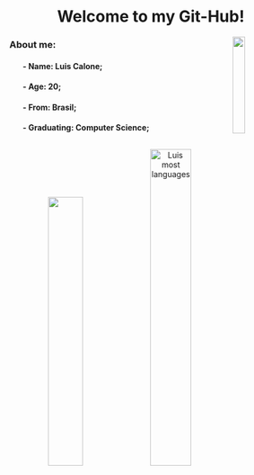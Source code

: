 
<h1 align="center">
    Welcome to my Git-Hub!
</h1>

<img align="right" width=21%
    src="https://media.tenor.com/MYaoHv7vvoUAAAAi/laughing-miles-morales.gif">
<h3 align="left">About me:</h3>
<ul>
    <h4>- Name: Luis Calone;</h4>
    <h4>- Age: 20;</h4>
    <h4>- From: Brasil;</h4>
    <h4>- Graduating: Computer Science;</h4>
</ul>

##

<div align="center">
    <img width="35%"
        src="https://github-readme-stats.vercel.app/api?username=Luis-Calone&show_icons=true&theme=github_dark">
    <img width="38%"
        src="https://github-readme-stats.vercel.app/api/top-langs/?username=Luis-Calone&layout=compact&theme=github_dark"
        alt="Luis most languages">
</div>

